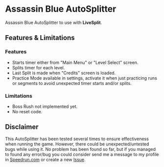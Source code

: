 # Assassin Blue AutoSplitter

Assassin Blue AutoSplitter to use with **LiveSplit**.

## Features & Limitations

### Features

- Starts timer either from "Main Menu" or "Level Select" screen.
- Splits timer for each level.
- Last Split is made when "Credits" screen is loaded.
- Practice Mode available in settings, activate it when just practicing runs or segments to avoid unexpected timer starts and/or splits.

### Limitations

- Boss Rush not implemented yet.
- No reset code.

## Disclaimer

This AutoSplitter has been tested several times to ensure effectiveness when running the game. However, there could be unexpected/untested bugs while using it. No problem has been found so far, but if you managed to found any error/bug you could consider send me a message to my profile in [Speedrun.com](https://www.speedrun.com/user/ZywelZill) or create a new [Issue](https://github.com/ZywelZill/zywel-zill-autosplitters/issues).
